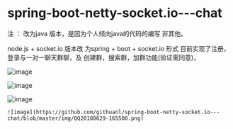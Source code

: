 # spring-boot-netty-socket.io---chat
注 ： 改为java 版本，是因为个人倾向java的代码的编写 非其他。

node.js + socket.io 版本改 为spring + boot + socket.io 形式 目前实现了注册，登录与一对一聊天群聊，及 创建群，搜索群，加群功能(验证需同意)，

 ![image](https://github.com/githuanl/spring-boot-netty-socket.io---chat/blob/master/img/QQ20180629-165244.png)
 
  ![image](https://github.com/githuanl/spring-boot-netty-socket.io---chat/blob/master/img/QQ20180629-165327.png)
  
   ![image](https://github.com/githuanl/spring-boot-netty-socket.io---chat/blob/master/img/QQ20180629-165341.png)
   
    ![image](https://github.com/githuanl/spring-boot-netty-socket.io---chat/blob/master/img/QQ20180629-165500.png)
